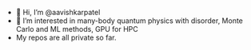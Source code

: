 - 👋 Hi, I’m @aavishkarpatel
- 👀 I’m interested in many-body quantum physics with disorder, Monte Carlo and ML methods, GPU for HPC
- My repos are all private so far.

<!---
aavishkarpatel/aavishkarpatel is a ✨ special ✨ repository because its `README.md` (this file) appears on your GitHub profile.
You can click the Preview link to take a look at your changes.
--->

